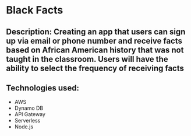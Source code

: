 # Black Facts

## Description: Creating an app that users can sign up via email or phone number and receive facts based on African American history that was not taught in the classroom. Users will have the ability to select the frequency of receiving facts

## Technologies used:
 - AWS
  - Dynamo DB
  - API Gateway
- Serverless
- Node.js